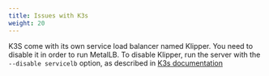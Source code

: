 ```yaml
---
title: Issues with K3s
weight: 20
---
```


K3S come with its own service load balancer named Klipper. You need to disable it in order to run MetalLB.
To disable Klipper, run the server with the `--disable servicelb` option, as described in [K3s documentation](https://rancher.com/docs/k3s/latest/en/networking/
)

